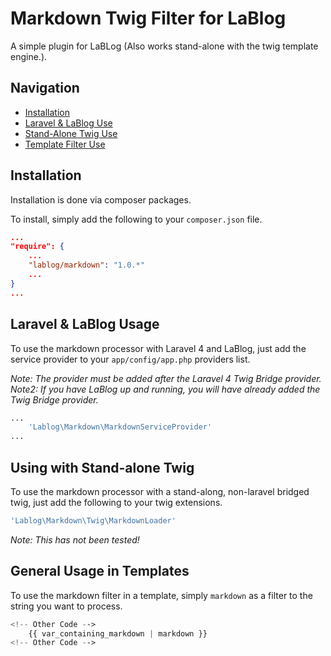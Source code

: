 Markdown Twig Filter for LaBlog
===============================

A simple plugin for LaBLog (Also works stand-alone with the twig template engine.).

Navigation
----------

- [Installation](#installation)
- [Laravel & LaBlog Use](#laravel--lablog-usage)
- [Stand-Alone Twig Use](#using-with-stand-alone-twig)
- [Template Filter Use](#general-usage-in-templates)

Installation
------------

Installation is done via composer packages.

To install, simply add the following to your `composer.json` file.

```json
...
"require": {
    ...
    "lablog/markdown": "1.0.*"
    ...
}
...
```

Laravel & LaBlog Usage
----------------------

To use the markdown processor with Laravel 4 and LaBlog, just add the service provider to your `app/config/app.php` providers list.

*Note: The provider must be added _after_ the Laravel 4 Twig Bridge provider.*
*Note2: If you have LaBlog up and running, you will have already added the Twig Bridge provider.*

```php
...
    'Lablog\Markdown\MarkdownServiceProvider'
...
```

Using with Stand-alone Twig
---------------------------

To use the markdown processor with a stand-along, non-laravel bridged twig, just add the following to your twig extensions.

```php
'Lablog\Markdown\Twig\MarkdownLoader'
```

*Note: This has _not_ been tested!*

General Usage in Templates
--------------------------

To use the markdown filter in a template, simply `markdown` as a filter to the string you want to process.

```php
<!-- Other Code -->
    {{ var_containing_markdown | markdown }}
<!-- Other Code -->
```

